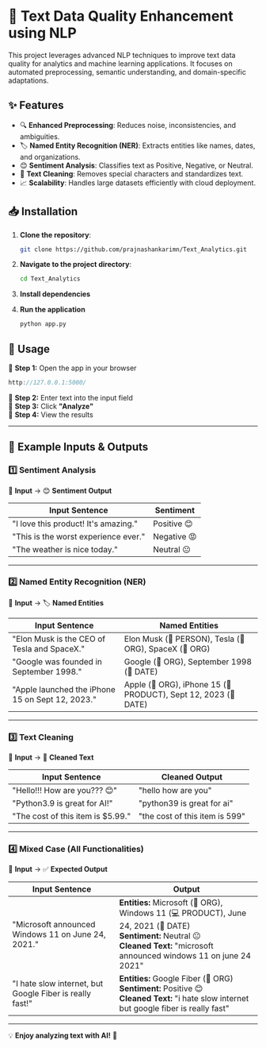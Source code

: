 # 🚀 Text Data Quality Enhancement using NLP  

This project leverages advanced NLP techniques to improve text data quality for analytics and machine learning applications. It focuses on automated preprocessing, semantic understanding, and domain-specific adaptations.  

## ✨ Features  
- 🔍 **Enhanced Preprocessing**: Reduces noise, inconsistencies, and ambiguities.  
- 🏷 **Named Entity Recognition (NER)**: Extracts entities like names, dates, and organizations.  
- 😊 **Sentiment Analysis**: Classifies text as Positive, Negative, or Neutral.  
- 🧹 **Text Cleaning**: Removes special characters and standardizes text.  
- 📈 **Scalability**: Handles large datasets efficiently with cloud deployment.  

## 📥 Installation  
1. **Clone the repository**:  
   ```bash  
   git clone https://github.com/prajnashankarimn/Text_Analytics.git
   
2. **Navigate to the project directory**:  
   ```bash  
   cd Text_Analytics  

3. **Install dependencies**

4. **Run the application**
   ```bash  
   python app.py

## 🚀 Usage  

🔹 **Step 1:** Open the app in your browser  

```cpp
http://127.0.0.1:5000/
```  

🔹 **Step 2:** Enter text into the input field  
🔹 **Step 3:** Click **"Analyze"**  
🔹 **Step 4:** View the results  

---

## 📜 Example Inputs & Outputs  

### 1️⃣ Sentiment Analysis  

📜 **Input** → 😊 **Sentiment Output**  

| Input Sentence | Sentiment |
|---------------|------------|
| "I love this product! It's amazing." | Positive 😊 |
| "This is the worst experience ever." | Negative 😡 |
| "The weather is nice today." | Neutral 😐 |

---

### 2️⃣ Named Entity Recognition (NER)  

📜 **Input** → 🏷 **Named Entities**  

| Input Sentence | Named Entities |
|---------------|----------------|
| "Elon Musk is the CEO of Tesla and SpaceX." | Elon Musk (👤 PERSON), Tesla (🏢 ORG), SpaceX (🏢 ORG) |
| "Google was founded in September 1998." | Google (🏢 ORG), September 1998 (📅 DATE) |
| "Apple launched the iPhone 15 on Sept 12, 2023." | Apple (🏢 ORG), iPhone 15 (📱 PRODUCT), Sept 12, 2023 (📅 DATE) |

---

### 3️⃣ Text Cleaning  

📜 **Input** → 🧹 **Cleaned Text**  

| Input Sentence | Cleaned Output |
|---------------|----------------|
| "Hello!!! How are you??? 😊" | "hello how are you" |
| "Python3.9 is great for AI!" | "python39 is great for ai" |
| "The cost of this item is $5.99." | "the cost of this item is 599" |

---

### 4️⃣ Mixed Case (All Functionalities)  

📜 **Input** → ✅ **Expected Output**  

| Input Sentence | Output |
|---------------|---------|
| "Microsoft announced Windows 11 on June 24, 2021." | **Entities:** Microsoft (🏢 ORG), Windows 11 (💻 PRODUCT), June 24, 2021 (📅 DATE) <br> **Sentiment:** Neutral 😐 <br> **Cleaned Text:** "microsoft announced windows 11 on june 24 2021" |
| "I hate slow internet, but Google Fiber is really fast!" | **Entities:** Google Fiber (🏢 ORG) <br> **Sentiment:** Positive 😊 <br> **Cleaned Text:** "i hate slow internet but google fiber is really fast" |

---

💡 **Enjoy analyzing text with AI!** 🚀
